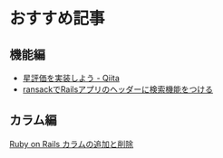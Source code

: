 # おすすめ記事

## 機能編
- [星評価を実装しよう - Qiita](https://qiita.com/GeekSalon/private/d512b797389da4c2e381)
- [ransackでRailsアプリのヘッダーに検索機能をつける](https://qiita.com/fujitora/items/b2134bf6abcfda79c47f)

## カラム編
[Ruby on Rails カラムの追加と削除](https://qiita.com/azusanakano/items/a2847e4e582b9a627e3a)
